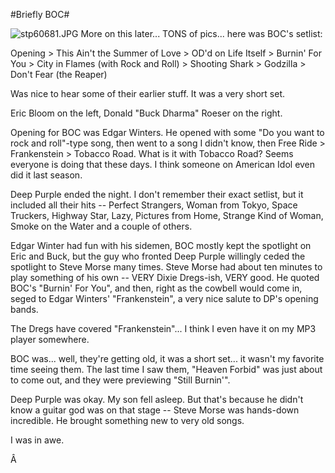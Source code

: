 #Briefly BOC#

![stp60681.JPG](http://westkarana.com/wp-content/uploads/2007/08/stp60681.JPG)
More on this later... TONS of pics... here was BOC's setlist:

Opening > This Ain't the Summer of Love > OD'd on Life Itself > Burnin' For You > City in Flames (with Rock and Roll) > Shooting Shark > Godzilla > Don't Fear (the Reaper)

Was nice to hear some of their earlier stuff. It was a very short set.

Eric Bloom on the left, Donald "Buck Dharma" Roeser on the right.

Opening for BOC was Edgar Winters. He opened with some "Do you want to rock and roll"-type song, then went to a song I didn't know, then Free Ride > Frankenstein > Tobacco Road. What is it with Tobacco Road? Seems everyone is doing that these days. I think someone on American Idol even did it last season.

Deep Purple ended the night. I don't remember their exact setlist, but it included all their hits -- Perfect Strangers, Woman from Tokyo, Space Truckers, Highway Star, Lazy, Pictures from Home, Strange Kind of Woman, Smoke on the Water and a couple of others.

Edgar Winter had fun with his sidemen, BOC mostly kept the spotlight on Eric and Buck, but the guy who fronted Deep Purple willingly ceded the spotlight to Steve Morse many times. Steve Morse had about ten minutes to play something of his own -- VERY Dixie Dregs-ish, VERY good. He quoted BOC's "Burnin' For You", and then, right as the cowbell would come in, seged to Edgar Winters' "Frankenstein", a very nice salute to DP's opening bands.

The Dregs have covered "Frankenstein"... I think I even have it on my MP3 player somewhere.

BOC was... well, they're getting old, it was a short set... it wasn't my favorite time seeing them. The last time I saw them, "Heaven Forbid" was just about to come out, and they were previewing "Still Burnin'".

Deep Purple was okay. My son fell asleep. But that's because he didn't know a guitar god was on that stage -- Steve Morse was hands-down incredible. He brought something new to very old songs.

I was in awe.

Â 
